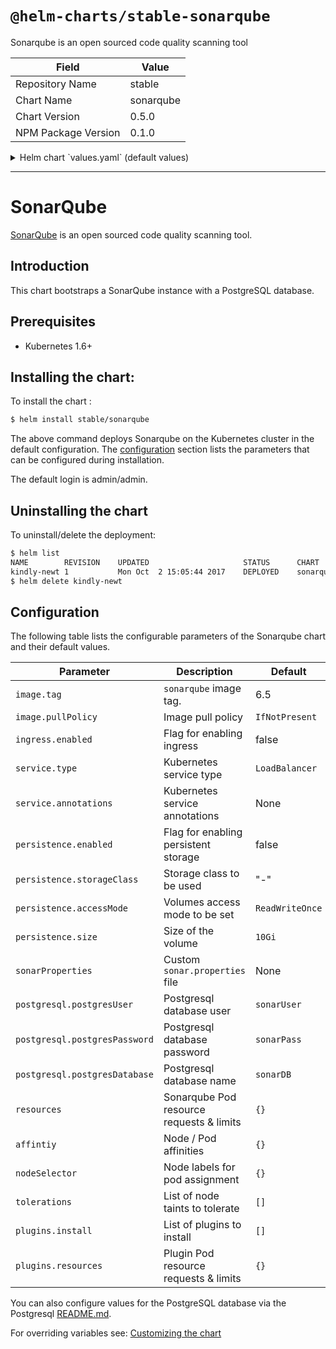 # `@helm-charts/stable-sonarqube`

Sonarqube is an open sourced code quality scanning tool

| Field               | Value     |
| ------------------- | --------- |
| Repository Name     | stable    |
| Chart Name          | sonarqube |
| Chart Version       | 0.5.0     |
| NPM Package Version | 0.1.0     |

<details>

<summary>Helm chart `values.yaml` (default values)</summary>

```yaml
# Default values for sonarqube.
# This is a YAML-formatted file.
# Declare variables to be passed into your templates.
replicaCount: 1
image:
  repository: sonarqube
  tag: 6.7.3
service:
  name: sonarqube
  type: LoadBalancer
  externalPort: 9000
  internalPort: 9000
  annotations:
  # May be used in example for internal load balancing in GCP:
  # cloud.google.com/load-balancer-type: Internal
ingress:
  enabled: false
  # Used to create an Ingress record.
  hosts:
    - sonar.organization.com
  annotations:
  # kubernetes.io/ingress.class: nginx
  # kubernetes.io/tls-acme: "true"
  tls:
  # Secrets must be manually created in the namespace.
  # - secretName: chart-example-tls
  #   hosts:
  #     - chart-example.local

# Affinity for pod assignment
# Ref: https://kubernetes.io/docs/concepts/configuration/assign-pod-node/#affinity-and-anti-affinity
affinity: {}

# Tolerations for pod assignment
# Ref: https://kubernetes.io/docs/concepts/configuration/taint-and-toleration/
tolerations: []

# Node labels for pod assignment
# Ref: https://kubernetes.io/docs/user-guide/node-selection/
nodeSelector: {}

readinessProbe:
  initialDelaySeconds: 60
  periodSeconds: 30
  failureThreshold: 6
livenessProbe:
  initialDelaySeconds: 60
  periodSeconds: 30

# Set extra env variables. Like proxy settings.
extraEnv: {}

resources: {}
# We usually recommend not to specify default resources and to leave this as a conscious
# choice for the user. This also increases chances charts run on environments with little
# resources, such as Minikube. If you do want to specify resources, uncomment the following
# lines, adjust them as necessary, and remove the curly braces after 'resources:'.
# limits:
#  cpu: 100m
#  memory: 128Mi
# requests:
#  cpu: 100m
#  memory: 128Mi
persistence:
  enabled: false
  ## If defined, storageClassName: <storageClass>
  ## If set to "-", storageClassName: "", which disables dynamic provisioning
  ## If undefined (the default) or set to null, no storageClassName spec is
  ##   set, choosing the default provisioner.  (gp2 on AWS, standard on
  ##   GKE, AWS & OpenStack)
  ##
  # storageClass: "-"
  # accessMode: ReadWriteOnce
  # size: 10Gi

# List of plugins to install.
# For example:
# plugins:
#  install:
#    - "https://github.com/AmadeusITGroup/sonar-stash/releases/download/1.3.0/sonar-stash-plugin-1.3.0.jar"
#    - "https://github.com/SonarSource/sonar-ldap/releases/download/2.2-RC3/sonar-ldap-plugin-2.2.0.601.jar"
plugins:
  install: []
  resources: {}
  # We allow the plugins init container to have a separate resources declaration because
  # the initContainer does not take as much resources.

# A custom sonar.properties file can be provided using a multiline YAML string.
# For example:
# sonarProperties: |
#   sonar.forceAuthentication=true
#   sonar.security.realm=LDAP
#   ldap.url=ldaps://organization.com

## Configuration values for the postgresql dependency
## ref: https://github.com/kubernetes/charts/blob/master/stable/postgressql/README.md
##
postgresql:
  postgresUser: 'sonarUser'
  postgresPassword: 'sonarPass'
  postgresDatabase: 'sonarDB'
```

</details>

---

# SonarQube

[SonarQube](https://www.sonarqube.org/) is an open sourced code quality scanning tool.

## Introduction

This chart bootstraps a SonarQube instance with a PostgreSQL database.

## Prerequisites

- Kubernetes 1.6+

## Installing the chart:

To install the chart :

```bash
$ helm install stable/sonarqube
```

The above command deploys Sonarqube on the Kubernetes cluster in the default configuration. The [configuration](#configuration) section lists the parameters that can be configured during installation.

The default login is admin/admin.

## Uninstalling the chart

To uninstall/delete the deployment:

```bash
$ helm list
NAME       	REVISION	UPDATED                 	STATUS  	CHART          	NAMESPACE
kindly-newt	1       	Mon Oct  2 15:05:44 2017	DEPLOYED	sonarqube-0.1.0	default
$ helm delete kindly-newt
```

## Configuration

The following table lists the configurable parameters of the Sonarqube chart and their default values.

| Parameter                     | Description                              | Default         |
| ----------------------------- | ---------------------------------------- | --------------- |
| `image.tag`                   | `sonarqube` image tag.                   | 6.5             |
| `image.pullPolicy`            | Image pull policy                        | `IfNotPresent`  |
| `ingress.enabled`             | Flag for enabling ingress                | false           |
| `service.type`                | Kubernetes service type                  | `LoadBalancer`  |
| `service.annotations`         | Kubernetes service annotations           | None            |
| `persistence.enabled`         | Flag for enabling persistent storage     | false           |
| `persistence.storageClass`    | Storage class to be used                 | "-"             |
| `persistence.accessMode`      | Volumes access mode to be set            | `ReadWriteOnce` |
| `persistence.size`            | Size of the volume                       | `10Gi`          |
| `sonarProperties`             | Custom `sonar.properties` file           | None            |
| `postgresql.postgresUser`     | Postgresql database user                 | `sonarUser`     |
| `postgresql.postgresPassword` | Postgresql database password             | `sonarPass`     |
| `postgresql.postgresDatabase` | Postgresql database name                 | `sonarDB`       |
| `resources`                   | Sonarqube Pod resource requests & limits | `{}`            |
| `affintiy`                    | Node / Pod affinities                    | `{}`            |
| `nodeSelector`                | Node labels for pod assignment           | `{}`            |
| `tolerations`                 | List of node taints to tolerate          | `[]`            |
| `plugins.install`             | List of plugins to install               | `[]`            |
| `plugins.resources`           | Plugin Pod resource requests & limits    | `{}`            |

You can also configure values for the PostgreSQL database via the Postgresql [README.md](https://github.com/kubernetes/charts/blob/master/stable/postgresql/README.md).

For overriding variables see: [Customizing the chart](https://docs.helm.sh/using_helm/#customizing-the-chart-before-installing)

